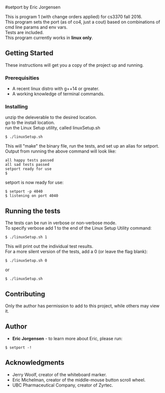 #setport by Eric Jorgensen

This is program 1 (with change orders applied) for cs3370 fall 2016.  
This program sets the port (as of co4, just a cout) based on combinations of cmd line params and env vars.  
Tests are included.  
This program currently works in **linux only**.

## Getting Started

These instructions will get you a copy of the project up and running.

### Prerequisities

* A recent linux distro with g++14 or greater.
* A working knowledge of terminal commands.

### Installing

unzip the deleverable to the desired location.  
go to the install location.  
run the Linux Setup utility, called linuxSetup.sh

```
$ ./linuxSetup.sh
```

This will "make" the binary file, run the tests, and set up an alias for setport.  
Output from running the above command will look like:

```
all happy tests passed
all sad tests passed
setport ready for use
$
```

setport is now ready for use:
```
$ setport -p 4040
$ listening on port 4040
```

## Running the tests

The tests can be run in verbose or non-verbose mode.  
To specify verbose add 1 to the end of the Linux Setup Utility command:

```
$ ./linuxSetup.sh 1
```
This will print out the individual test results.  
For a more silent version of the tests, add a 0 (or leave the flag blank):
```
$ ./linuxSetup.sh 0
```
or
```
$ ./linuxSetup.sh
```

## Contributing

Only the author has permission to add to this project, while others may view it.


## Author

* **Eric Jorgensen** - to learn more about Eric, please run:
```
$ setport -!
```

## Acknowledgments

* Jerry Woolf, creator of the whiteboard marker.
* Eric Michelman, creator of the middle-mouse button scroll wheel.
* UBC Pharmaceutical Company, creator of Zyrtec.
